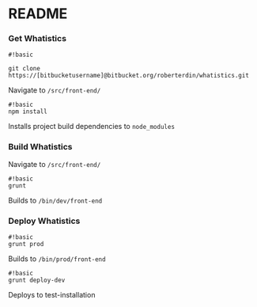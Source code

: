 # README #

### Get Whatistics ###
```
#!basic

git clone https://[bitbucketusername]@bitbucket.org/roberterdin/whatistics.git
```
Navigate to `/src/front-end/`
```
#!basic
npm install
```
Installs project build dependencies to `node_modules`

### Build Whatistics ###
Navigate to `/src/front-end/`
```
#!basic
grunt

```
Builds to `/bin/dev/front-end`


### Deploy Whatistics ###

```
#!basic
grunt prod
```
Builds to `/bin/prod/front-end`

```
#!basic
grunt deploy-dev
```
Deploys to test-installation